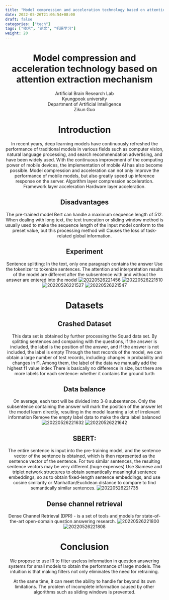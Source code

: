 ```yaml
---
title: "Model compression and acceleration technology based on attention extraction mechanism"
date: 2022-05-26T21:06:54+08:00
draft: false
categories: ["tech"]
tags: ["技术", "论文", "机器学习"]
weight: 20
---
```

<h1 align = "center">Model compression and acceleration technology based on attention extraction mechanism
</h1>
<center>Artificial Brain Research Lab<center/>
<center>Kyungpook university<center/>
<center>Department of Artificial Intelligence<center/>
<center>Zikun Guo<center/>

# Introduction

In recent years, deep learning models have continuously refreshed the performance of traditional models in various fields such as computer vision, natural language processing, and search recommendation advertising, and have been widely used. With the continuous improvement of the computing power of mobile devices, the implementation of mobile AI has also become possible.
Model compression and acceleration can not only improve the performance of mobile models, but also greatly speed up inference response on the server.
Algorithm layer compression acceleration.
Framework layer acceleration
Hardware layer acceleration.

## Disadvantages
The pre-trained model Bert can handle a maximum sequence length of 512. 
When dealing with long text, the text truncation or sliding window method is usually used to make the sequence length of the input model conform to the preset value, but this processing method will Causes the loss of task-related global information.

## Experiment

Sentence splitting:
In the text, only one paragraph contains the answer
Use the tokenizer to tokenize sentences.
The attention and interpretation results of the model are different after the subsentence with and without the answer are entered into the model
![20220526221456](https://raw.githubusercontent.com/Gzk738/vps_picgo/master/images/20220526221456.png)
![20220526221510](https://raw.githubusercontent.com/Gzk738/vps_picgo/master/images/20220526221510.png)
![20220526221527](https://raw.githubusercontent.com/Gzk738/vps_picgo/master/images/20220526221527.png)
![20220526221547](https://raw.githubusercontent.com/Gzk738/vps_picgo/master/images/20220526221547.png)
 
# Datasets

## Crashed Dataset
This data set is obtained by further processing the Squad data set. By splitting sentences and comparing with the questions, if the answer is included, the label is the position of the answer, and if the answer is not included, the label is empty
Through the test records of the model, we can obtain a large number of test records, including: changes in probability and changes in f1. Among them, the label of the data we manually add the highest f1 value index
There is basically no difference in size, but there are more labels for each sentence: whether it contains the ground turth

## Data balance
On average, each text will be divided into 3-8 subsentence.
Only the subsentence containing the answer will mark the position of the answer
let the model learn directly, resulting in the model learning a lot of irrelevant information
Remove the empty label data to make the data label balanced
![20220526221632](https://raw.githubusercontent.com/Gzk738/vps_picgo/master/images/20220526221632.png)
![20220526221642](https://raw.githubusercontent.com/Gzk738/vps_picgo/master/images/20220526221642.png)

## SBERT:
The entire sentence is input into the pre-training model, and the sentence vector of the sentence is obtained, which is then represented as the sentence vector of the sentence.
For two similar sentences, the resulting sentence vectors may be very different.(huge expenses)
Use Siamese and triplet network structures to obtain semantically meaningful sentence embeddings, so as to obtain fixed-length sentence embeddings, and use cosine similarity or Manhattan/Euclidean distance to compare to find semantically similar sentences.
![20220526221735](https://raw.githubusercontent.com/Gzk738/vps_picgo/master/images/20220526221735.png)

## Dense channel retrieval
Dense Channel Retrieval (DPR) - is a set of tools and models for state-of-the-art open-domain question answering research.
![20220526221800](https://raw.githubusercontent.com/Gzk738/vps_picgo/master/images/20220526221800.png)
![20220526221808](https://raw.githubusercontent.com/Gzk738/vps_picgo/master/images/20220526221808.png)

# Conclusion
We propose to use IR to filter useless information in question answering systems for small models to obtain the performance of large models. The intuition is that making filters not only eliminates the need for retraining.

At the same time, it can meet the ability to handle far beyond its own limitations. The problem of incomplete information caused by other algorithms such as sliding windows is prevented.